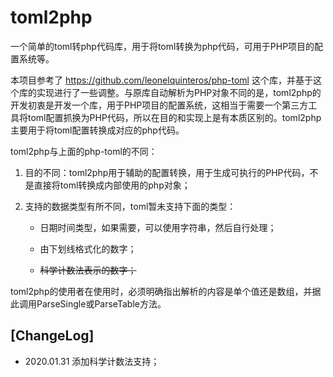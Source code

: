# toml2php

一个简单的toml转php代码库，用于将toml转换为php代码，可用于PHP项目的配置系统等。

本项目参考了 https://github.com/leonelquinteros/php-toml 这个库，并基于这个库的实现进行了一些调整。与原库自动解析为PHP对象不同的是，toml2php的开发初衷是开发一个库，用于PHP项目的配置系统，这相当于需要一个第三方工具将toml配置抓换为PHP代码，所以在目的和实现上是有本质区别的。toml2php主要用于将toml配置转换成对应的php代码。

toml2php与上面的php-toml的不同：

1. 目的不同：toml2php用于辅助的配置转换，用于生成可执行的PHP代码，不是直接将toml转换成内部使用的php对象；

2. 支持的数据类型有所不同，toml暂未支持下面的类型：
    
    * 日期时间类型，如果需要，可以使用字符串，然后自行处理；
    
    * 由下划线格式化的数字；
    
    * ~~科学计数法表示的数字；~~

toml2php的使用者在使用时，必须明确指出解析的内容是单个值还是数组，并据此调用ParseSingle或ParseTable方法。


## [ChangeLog]

* 2020.01.31 添加科学计数法支持；
 
